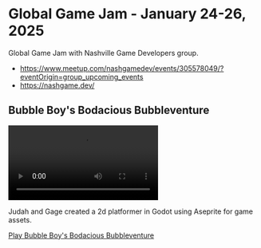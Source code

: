 # Global Game Jam - January 24-26, 2025

Global Game Jam with Nashville Game Developers group.

- https://www.meetup.com/nashgamedev/events/305578049/?eventOrigin=group_upcoming_events
- https://nashgame.dev/

## Bubble Boy's Bodacious Bubbleventure

![Bubble Boy's Bodacious Bubbleventure](docs/bubble-boy.mp4)

Judah and Gage created a 2d platformer in Godot using Aseprite for game assets.

[Play Bubble Boy's Bodacious Bubbleventure](https://home-gamejam.github.io/global-gamejam-202501/bubbleboy/)

